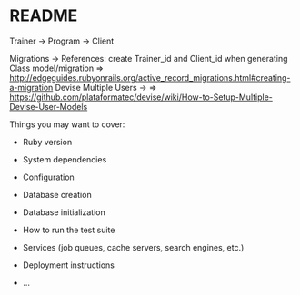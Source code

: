 # README

Trainer -> Program -> Client

Migrations -> References: create Trainer_id and Client_id when generating Class model/migration
    => http://edgeguides.rubyonrails.org/active_record_migrations.html#creating-a-migration
Devise Multiple Users ->
    => https://github.com/plataformatec/devise/wiki/How-to-Setup-Multiple-Devise-User-Models



Things you may want to cover:

* Ruby version

* System dependencies

* Configuration

* Database creation

* Database initialization

* How to run the test suite

* Services (job queues, cache servers, search engines, etc.)

* Deployment instructions

* ...

